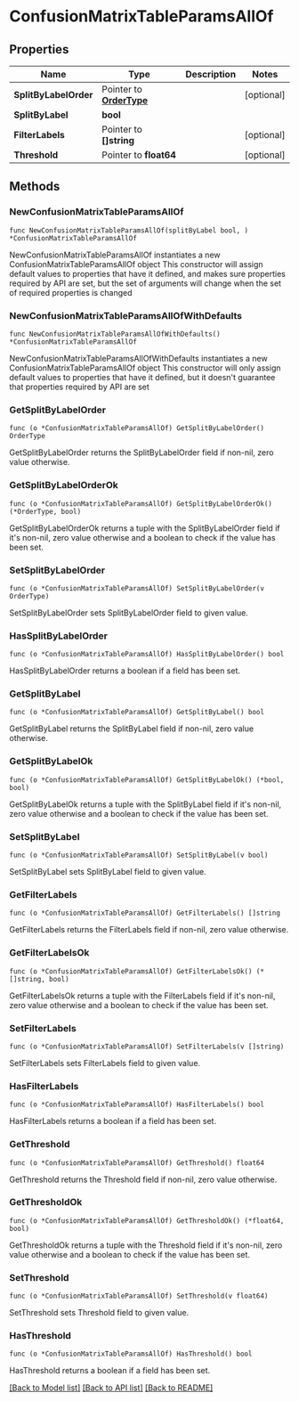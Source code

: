 # ConfusionMatrixTableParamsAllOf

## Properties

Name | Type | Description | Notes
------------ | ------------- | ------------- | -------------
**SplitByLabelOrder** | Pointer to [**OrderType**](OrderType.md) |  | [optional] 
**SplitByLabel** | **bool** |  | 
**FilterLabels** | Pointer to **[]string** |  | [optional] 
**Threshold** | Pointer to **float64** |  | [optional] 

## Methods

### NewConfusionMatrixTableParamsAllOf

`func NewConfusionMatrixTableParamsAllOf(splitByLabel bool, ) *ConfusionMatrixTableParamsAllOf`

NewConfusionMatrixTableParamsAllOf instantiates a new ConfusionMatrixTableParamsAllOf object
This constructor will assign default values to properties that have it defined,
and makes sure properties required by API are set, but the set of arguments
will change when the set of required properties is changed

### NewConfusionMatrixTableParamsAllOfWithDefaults

`func NewConfusionMatrixTableParamsAllOfWithDefaults() *ConfusionMatrixTableParamsAllOf`

NewConfusionMatrixTableParamsAllOfWithDefaults instantiates a new ConfusionMatrixTableParamsAllOf object
This constructor will only assign default values to properties that have it defined,
but it doesn't guarantee that properties required by API are set

### GetSplitByLabelOrder

`func (o *ConfusionMatrixTableParamsAllOf) GetSplitByLabelOrder() OrderType`

GetSplitByLabelOrder returns the SplitByLabelOrder field if non-nil, zero value otherwise.

### GetSplitByLabelOrderOk

`func (o *ConfusionMatrixTableParamsAllOf) GetSplitByLabelOrderOk() (*OrderType, bool)`

GetSplitByLabelOrderOk returns a tuple with the SplitByLabelOrder field if it's non-nil, zero value otherwise
and a boolean to check if the value has been set.

### SetSplitByLabelOrder

`func (o *ConfusionMatrixTableParamsAllOf) SetSplitByLabelOrder(v OrderType)`

SetSplitByLabelOrder sets SplitByLabelOrder field to given value.

### HasSplitByLabelOrder

`func (o *ConfusionMatrixTableParamsAllOf) HasSplitByLabelOrder() bool`

HasSplitByLabelOrder returns a boolean if a field has been set.

### GetSplitByLabel

`func (o *ConfusionMatrixTableParamsAllOf) GetSplitByLabel() bool`

GetSplitByLabel returns the SplitByLabel field if non-nil, zero value otherwise.

### GetSplitByLabelOk

`func (o *ConfusionMatrixTableParamsAllOf) GetSplitByLabelOk() (*bool, bool)`

GetSplitByLabelOk returns a tuple with the SplitByLabel field if it's non-nil, zero value otherwise
and a boolean to check if the value has been set.

### SetSplitByLabel

`func (o *ConfusionMatrixTableParamsAllOf) SetSplitByLabel(v bool)`

SetSplitByLabel sets SplitByLabel field to given value.


### GetFilterLabels

`func (o *ConfusionMatrixTableParamsAllOf) GetFilterLabels() []string`

GetFilterLabels returns the FilterLabels field if non-nil, zero value otherwise.

### GetFilterLabelsOk

`func (o *ConfusionMatrixTableParamsAllOf) GetFilterLabelsOk() (*[]string, bool)`

GetFilterLabelsOk returns a tuple with the FilterLabels field if it's non-nil, zero value otherwise
and a boolean to check if the value has been set.

### SetFilterLabels

`func (o *ConfusionMatrixTableParamsAllOf) SetFilterLabels(v []string)`

SetFilterLabels sets FilterLabels field to given value.

### HasFilterLabels

`func (o *ConfusionMatrixTableParamsAllOf) HasFilterLabels() bool`

HasFilterLabels returns a boolean if a field has been set.

### GetThreshold

`func (o *ConfusionMatrixTableParamsAllOf) GetThreshold() float64`

GetThreshold returns the Threshold field if non-nil, zero value otherwise.

### GetThresholdOk

`func (o *ConfusionMatrixTableParamsAllOf) GetThresholdOk() (*float64, bool)`

GetThresholdOk returns a tuple with the Threshold field if it's non-nil, zero value otherwise
and a boolean to check if the value has been set.

### SetThreshold

`func (o *ConfusionMatrixTableParamsAllOf) SetThreshold(v float64)`

SetThreshold sets Threshold field to given value.

### HasThreshold

`func (o *ConfusionMatrixTableParamsAllOf) HasThreshold() bool`

HasThreshold returns a boolean if a field has been set.


[[Back to Model list]](../README.md#documentation-for-models) [[Back to API list]](../README.md#documentation-for-api-endpoints) [[Back to README]](../README.md)


